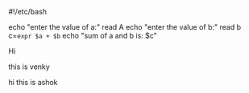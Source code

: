 #!/etc/bash

echo "enter the value of a:"
read A
echo "enter the value of b:"
read b
c=`expr $a + $b`
echo "sum of a and b is: $c"


Hi 

this is venky

hi this is ashok
